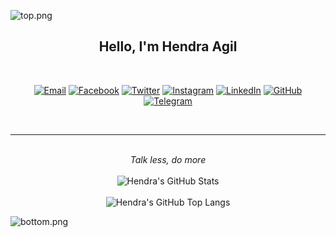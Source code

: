 ![top.png](https://i.loli.net/2020/08/18/C78XfFH9qZs4aUL.png)

<h2 align="center">Hello, I'm Hendra Agil</h2>

<br/>

<p align="center">
  <a href="mailto:hendraaagil@gmail.com" target="_blank"><img src="https://img.shields.io/badge/-Gmail-c14438?style=flat-square&logo=Gmail&logoColor=white" alt="Email"></a>
  <a href="https://facebook.com/hendraaagil" target="_blank"><img src="https://img.shields.io/badge/-Facebook-1877f2?style=flat-square&logo=facebook&logoColor=white" alt="Facebook"></a>
  <a href="https://twitter.com/hendraaagil" target="_blank"><img src="https://img.shields.io/badge/-Twitter-1ca0f1?style=flat-square&labelColor=1ca0f1&logo=twitter&logoColor=white" alt="Twitter"></a>
  <a href="https://instagram.com/hendraaagil" target="_blank"><img src="https://img.shields.io/badge/-Instagram-e4405f?style=flat-square&logo=instagram&logoColor=white" alt="Instagram"></a>
  <a href="https://linkedin.com/in/hendraaagil" target="_blank"><img src="https://img.shields.io/badge/LinkedIn-%230077B5.svg?&style=flat-square&logo=linkedin&logoColor=white" alt="LinkedIn"></a>
  <a href="https://github.com/hendraaagil" target="_blank"><img src="https://img.shields.io/badge/-GitHub-181717?style=flat-square&logo=github" alt="GitHub"></a>
  <a href="https://t.me/hendraaagil" target="_blank"><img src="https://img.shields.io/badge/-Telegram-2ca5e0?style=flat-square&logo=telegram" alt="Telegram"></a>
</p>

<br/>

---

<p align="center">
  <br/>
  <i>Talk less, do more</i>
  <br/><br/>
  <img src="https://github-readme-stats.vercel.app/api?username=hendraaagil&count_private=true&show_icons=true" alt="Hendra's GitHub Stats">
  <br/><br/>
  <img src="https://github-readme-stats.vercel.app/api/top-langs/?username=hendraaagil&layout=compact" alt="Hendra's GitHub Top Langs">
</p>

![bottom.png](https://i.loli.net/2020/08/18/kBTKzpXvYjsacCE.png)
